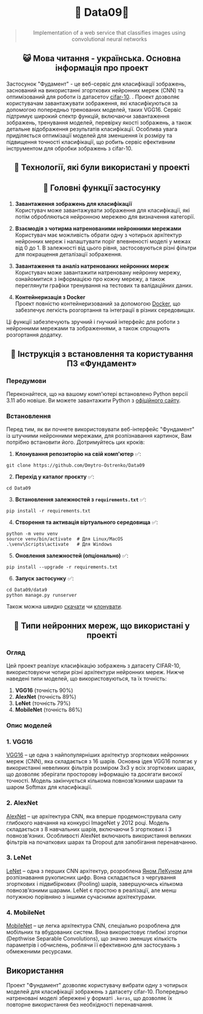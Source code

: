 #  <p align="center">:robot:  Data09:robot:  </p> 

> <p align="center">Implementation of a web service that classifies images using convolutional neural networks</p> 

## <p align="center">:smiley_cat: Мова читання - українська. Основна інформація про проект</p>

Застосунок "Фудамент" - це веб-сервіс для класифікації зображень, заснований на використанні згорткових нейронних мереж (CNN) та оптимізований для роботи із датаcетоv [cifar-10](https://www.kaggle.com/c/cifar-10). . Проект дозволяє користувачам завантажувати зображення, які класифікуються за допомогою попередньо тренованих моделей, таких VGG16. Сервіс підтримує широкий спектр функцій, включаючи завантаження зображень, тренування моделей, перевірку якості зображень, а також детальне відображення результатів класифікації. Особлива увага приділяється оптимізації моделей для зменшення їх розміру та підвищення точності класифікації, що робить сервіс ефективним інструментом для обробки зображень з cifar-10.

## <p align="center">:open_file_folder: Технології, які були використані у проекті</p> 

## <p align="center">:scroll: Головні функції застосунку</p>

1. **Завантаження зображень для класифікації**  
Користувач може завантажувати зображення для класифікації, які потім обробляються нейронною мережею для визначення категорії.

2. **Взаємодія з чотирма натренованими нейронними мережами**  
Користувач має можливість обрати одну з чотирьох архітектур нейронних мереж і налаштувати поріг впевненості моделі у межах від 0 до 1. В залежності від цього рівня, застосовуються різні фільтри для покращення деталізації зображення.

3. **Завантаження та аналіз натренованих нейронних мереж**  
Користувач може завантажити натреновану нейронну мережу, ознайомитися з інформацією про кожну мережу, а також переглянути графіки тренування на тестових та валідаційних даних.

4. **Контейнеризація з Docker**  
Проект повністю контейнеризований за допомогою [Docker](https://www.docker.com/), що забезпечує легкість розгортання та інтеграції в різних середовищах.

Ці функції забезпечують зручний і гнучкий інтерфейс для роботи з нейронними мережами та зображеннями, а також спрощують розгортання додатку.

## <p align="center">:bookmark_tabs: Інструкція з встановлення та користування ПЗ «Фундамент»</p>

### Передумови
Переконайтеся, що на вашому комп'ютері встановлено Python версії 3.11 або новіше. Ви можете завантажити Python з [офіційного сайту](https://www.python.org/downloads/).

### Встановлення

Перед тим, як ви почнете використовувати веб-інтерфейс "Фундамент" із штучними нейронними мережами, для розпізнавання картинок, Вам потрібно встановити його. Дотримуйтесь цих кроків:

1. **Клонування репозиторію на свій комп'ютер** :white_check_mark::   

```
git clone https://github.com/Dmytro-Ostrenko/Data09
```

2. **Перехід у каталог проєкту** :white_check_mark::  

```
cd Data09
```

3. **Встановлення залежностей з `requirements.txt`** :white_check_mark::
   
```
pip install -r requirements.txt 
```

4. **Створення та активація віртуального середовища** :white_check_mark::
   
```
python -m venv venv
source venv/bin/activate  # Для Linux/MacOS
.\venv\Scripts\activate   # Для Windows
```

5. **Оновлення залежностей (опціонально)** :white_check_mark::

```
pip install --upgrade -r requirements.txt
```

6. **Запуск застосунку** :white_check_mark::

```
cd Data09/data9
python manage.py runserver
```


Також можна швидко [скачати](https://github.com/Dmytro-Ostrenko/Data09/archive/refs/heads/main.zip)  чи [клонувати](https://github.com/Dmytro-Ostrenko/Data09.git).

## <p align="center">:card_index: Типи нейронних мереж, що використані у проекті </p>


### Огляд

Цей проект реалізує класифікацію зображень з датасету CIFAR-10, використовуючи чотири різні архітектури нейронних мереж. Нижче наведені типи моделей, що використовуються, та їх точність:

1. **VGG16** (точність 90%)
2. **AlexNet** (точність 89%)
3. **LeNet** (точність 79%)
4. **MobileNet** (точність 86%)

### Опис моделей

### 1. VGG16
[VGG16](https://keras.io/api/applications/vgg/) – це одна з найпопулярніших архітектур згорткових нейронних мереж (CNN), яка складається з 16 шарів. Основна ідея VGG16 полягає у використанні невеликих фільтрів розміром 3x3 у всіх згорткових шарах, що дозволяє зберігати просторову інформацію та досягати високої точності. Модель закінчується кількома повнозв’язними шарами та шаром Softmax для класифікації.

### 2. AlexNet
[AlexNet](https://www.kaggle.com/code/blurredmachine/alexnet-architecture-a-complete-guide)  – це архітектура CNN, яка вперше продемонструвала силу глибокого навчання на конкурсі ImageNet у 2012 році. Модель складається з 8 навчальних шарів, включаючи 5 згорткових і 3 повнозв’язних. Особливості AlexNet включають використання великих фільтрів на початкових шарах та Dropout для запобігання перенавчанню.

### 3. LeNet
[LeNet](https://pyimagesearch.com/2016/08/01/lenet-convolutional-neural-network-in-python/) – одна з перших CNN архітектур, розроблена [Яном ЛеКуном](https://yann.lecun.com/) для розпізнавання рукописних цифр. Вона складається з чергування згорткових і підвибіркових (Pooling) шарів, завершуючись кількома повнозв’язними шарами. LeNet є простою в реалізації, але менш потужною порівняно з іншими сучасними архітектурами.

### 4. MobileNet
[MobileNet](https://keras.io/api/applications/mobilenet/)  – це легка архітектура CNN, спеціально розроблена для мобільних та вбудованих систем. Вона використовує глибокі згортки (Depthwise Separable Convolutions), що значно зменшує кількість параметрів і обчислень, роблячи її ефективною для застосувань з обмеженими ресурсами.

## Використання

Проект "Фундамент" дозволяє користувачу вибрати одну з чотирьох моделей для класифікації зображень з датасету cifar-10. Попередньо натреновані моделі збережені  у форматі `.keras`, що дозволяє їх повторне використання без необхідності перенавчання.



